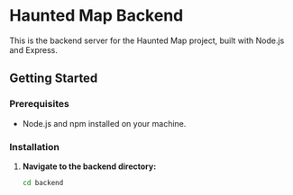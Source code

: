 # Haunted Map Backend

This is the backend server for the Haunted Map project, built with Node.js and Express.

## Getting Started

### Prerequisites

- Node.js and npm installed on your machine.

### Installation

1. **Navigate to the backend directory:**

   ```bash
   cd backend
